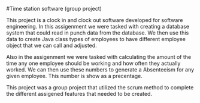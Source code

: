 #Time station software (group project)

This project is a clock in and clock out software developed for software engineering. In this assigenment we were tasked with creating a database system that could read in punch data from the database.
We then use this data to create Java class types of employees to have different employee object that we can call and adjusted. 

Also in the assigenment we were tasked with calculating the amount of the time any one employee should be working and how often they actually worked.
We can then use these numbers to generate a Absenteeism for any given employee. This number is show as a precentage.

This project was a group project that utilized the scrum method to complete the different assigened features that needed to be created.

